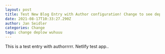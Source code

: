 ```yaml
---
layout: post
title: Test New Blog Entry with Author configuration! Change to see deplox process
date: 2021-08-17T10:33:27.290Z
author: Jan Seidler
categories: Change
tags: change deplow wuhuuu
---
```

This is a test entry with authorrrrr. Netlify test app..